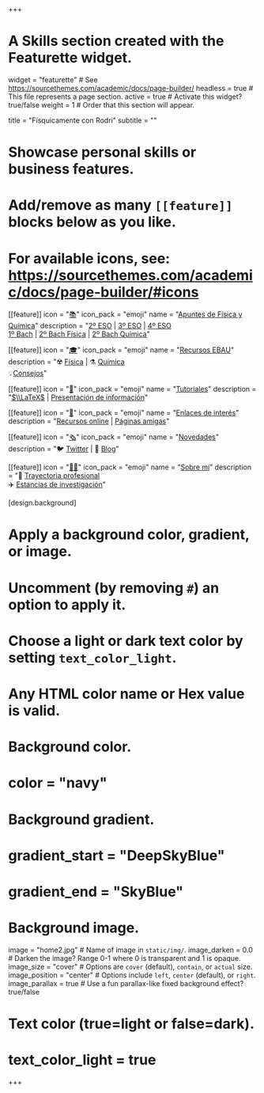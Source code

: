 +++
# A Skills section created with the Featurette widget.
widget = "featurette"  # See https://sourcethemes.com/academic/docs/page-builder/
headless = true  # This file represents a page section.
active = true  # Activate this widget? true/false
weight = 1  # Order that this section will appear.

title = "Físquicamente con Rodri"
subtitle = ""

# Showcase personal skills or business features.
# 
# Add/remove as many `[[feature]]` blocks below as you like.
# 
# For available icons, see: https://sourcethemes.com/academic/docs/page-builder/#icons

[[feature]]
  icon = "[📚](apuntes/)"
  icon_pack = "emoji"
  name = "[Apuntes de Física y Química](apuntes/)"
  description = "[2º ESO](apuntes/#segundo-eso) | [3º ESO](apuntes/#tercero-eso) | [4º ESO](apuntes/#cuarto-eso) <br> [1º Bach](apuntes/#primero-bach) | [2º Bach Física](apuntes/#segundo-bach-fisica) | [2º Bach Química](apuntes/#segundo-bach-quimica)"
  
[[feature]]
  icon = "[🎓](recursos-ebau/)"
  icon_pack = "emoji"
  name = "[Recursos EBAU](recursos-ebau/)"
  description = "☢️ [Física](recursos-ebau/#examenes-fisica) | ⚗️ [Química](recursos-ebau/#examenes-quimica) <br> 💡[Consejos](recursos-ebau/#consejos)"
  
[[feature]]
  icon = "[👐](tutoriales/)"
  icon_pack = "emoji"
  name = "[Tutoriales](tutoriales/)"
  description = "[$\\LaTeX$](tutoriales/latex) | [Presentación de información](tutoriales/presentacion-informacion)"
  
[[feature]]
  icon = "[🔗](enlaces-interes/)"
  icon_pack = "emoji"
  name = "[Enlaces de interés](enlaces-interes/)"
  description = "[Recursos online](enlaces-interes/#recursos-online) | [Páginas amigas](enlaces-interes/#paginas-amigas)"
  
[[feature]]
  icon = "[🗞️](#novedades)"
  icon_pack = "emoji"
  name = "[Novedades](#novedades)"
  description = "🐦 [Twitter](#novedades) | 💬 [Blog](/post)"
  
[[feature]]
  icon = "[:man_scientist:](sobre-mi/)‍"
  icon_pack = "emoji"
  name = "[Sobre mí](sobre-mi/)"
  description = "👣 [Trayectoria profesional](sobre-mi/#trayectoria) <br> ✈️ [Estancias de investigación](sobre-mi/#estancias)"
  
[design.background]
  # Apply a background color, gradient, or image.
  #   Uncomment (by removing `#`) an option to apply it.
  #   Choose a light or dark text color by setting `text_color_light`.
  #   Any HTML color name or Hex value is valid.
  
  # Background color.
  # color = "navy"
  
  # Background gradient.
  # gradient_start = "DeepSkyBlue"
  # gradient_end = "SkyBlue"
  
  # Background image.
  image = "home2.jpg"  # Name of image in `static/img/`.
  image_darken = 0.0  # Darken the image? Range 0-1 where 0 is transparent and 1 is opaque.
  image_size = "cover"  #  Options are `cover` (default), `contain`, or `actual` size.
  image_position = "center"  # Options include `left`, `center` (default), or `right`.
  image_parallax = true  # Use a fun parallax-like fixed background effect? true/false

  # Text color (true=light or false=dark).
  # text_color_light = true    

+++
